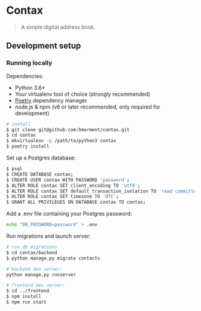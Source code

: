 # Contax
> A simple digital address book.

## Development setup

### Running locally

Dependencies:

- Python 3.6+
- Your virtualenv tool of choice (strongly recommended)
- [Poetry](https://poetry.eustace.io/docs/) dependency manager
- node.js & npm (v6 or later recommended, only required for development)

```bash
# install
$ git clone git@github.com:hmarment/contax.git
$ cd contax
$ mkvirtualenv -p /path/to/python3 contax
$ poetry install
```

Set up a Postgres database:
```bash
$ psql
$ CREATE DATABASE contax;
$ CREATE USER contax WITH PASSWORD 'password';
$ ALTER ROLE contax SET client_encoding TO 'utf8';
$ ALTER ROLE contax SET default_transaction_isolation TO 'read committed';
$ ALTER ROLE contax SET timezone TO 'UTC';
$ GRANT ALL PRIVILEGES ON DATABASE contax TO contax;
```

Add a .env file containing your Postgres password:
```bash
echo "DB_PASSWORD=password" > .env
```

Run migrations and launch server:
```bash
# run db migrations
$ cd contax/backend
$ python manage.py migrate contacts

# backend dev server:
python manage.py runserver

# frontend dev server:
$ cd ../frontend
$ npm install
$ npm run start
```
